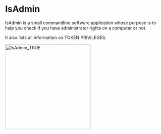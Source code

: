 # IsAdmin

IsAdmin is a small commandline software application whose purpose is to help you check if you have administrator rights on a computer or not.

It also lists all information on TOKEN PRIVILEGES.

<img width="275" alt="IsAdmin_TRUE" src="https://user-images.githubusercontent.com/13180229/166471950-a85440bb-b25b-4e32-afa2-2f5f84fd8dcd.PNG">
